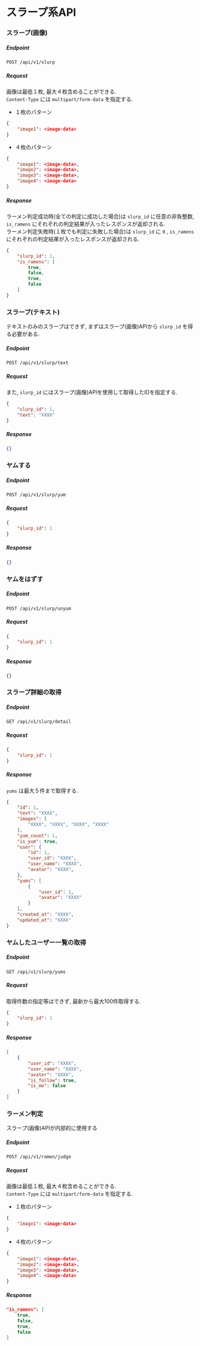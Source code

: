 # スラープ系API

### スラープ(画像)

##### Endpoint

```
POST /api/v1/slurp
```

##### Request

画像は最低１枚, 最大４枚含めることができる.  
`Content-Type` には `multipart/form-data` を指定する.

- １枚のパターン

```json
{
    "image1": <image-data>
}
```

- ４枚のパターン

```json
{
    "image1": <image-data>,
    "image2": <image-data>,
    "image3": <image-data>,
    "image4": <image-data>
}
```

##### Response
ラーメン判定成功時(全ての判定に成功した場合)は `slurp_id` に任意の非負整数, `is_ramens` にそれぞれの判定結果が入ったレスポンスが返却される.  
ラーメン判定失敗時(１枚でも判定に失敗した場合)は `slurp_id` に `0` , `is_ramens` にそれぞれの判定結果が入ったレスポンスが返却される.

```json
{
    "slurp_id": 1,
    "is_ramens": [
        true,
        false,
        true,
        false
    ]
}
```

### スラープ(テキスト)

テキストのみのスラープはできず, まずはスラープ(画像)APIから `slurp_id` を得る必要がある.

##### Endpoint

```
POST /api/v1/slurp/text
```

##### Request

また, `slurp_id` にはスラープ(画像)APIを使用して取得したIDを指定する.

```json
{
    "slurp_id": 1,
    "text": "XXXX"
}
```

##### Response

```json
{}
```

### ヤムする

##### Endpoint

```
POST /api/v1/slurp/yum
```

##### Request

```json
{
    "slurp_id": 1
}
```

##### Response

```json
{}
```

### ヤムをはずす

##### Endpoint

```
POST /api/v1/slurp/unyum
```

##### Request

```json
{
    "slurp_id": 1
}
```

##### Response

```
{}
```

### スラープ詳細の取得

##### Endpoint

```
GET /api/v1/slurp/detail
```

##### Request

```json
{
    "slurp_id": 1
}
```

##### Response
`yums` は最大５件まで取得する.

```json
{
    "id": 1,
    "text": "XXXX",
    "images": [
        "XXXX", "XXXX", "XXXX", "XXXX"
    ],
    "yum_count": 1,
    "is_yum": true,
    "user": {
        "id": 1,
        "user_id": "XXXX",
        "user_name": "XXXX",
        "avatar": "XXXX",
    },
    "yums": [
        {
            "user_id": 1,
            "avatar": "XXXX"
        }
    ],
    "created_at": "XXXX",
    "updated_at": "XXXX"
}
```

### ヤムしたユーザー一覧の取得

##### Endpoint

```
GET /api/v1/slurp/yums
```

##### Request
取得件数の指定等はできず, 最新から最大100件取得する.

```json
{
    "slurp_id": 1
}
```

##### Response

```json
[
    {
        "user_id": "XXXX",
        "user_name": "XXXX",
        "avater": "XXXX",
        "is_follow": true,
        "is_me": false
    }
]
```

### ラーメン判定

スラープ(画像)APIが内部的に使用する

##### Endpoint

```
POST /api/v1/ramen/judge
```

##### Request
画像は最低１枚, 最大４枚含めることができる.  
`Content-Type` には `multipart/form-data` を指定する.

- １枚のパターン

```json
{
    "image1": <image-data>
}
```

- ４枚のパターン

```json
{
    "image1": <image-data>,
    "image2": <image-data>,
    "image3": <image-data>,
    "image4": <image-data>
}
```

##### Response

```json
"is_ramens": [
    true,
    false,
    true,
    false
]
```